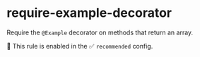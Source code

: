 # require-example-decorator

Require the `@Example` decorator on methods that return an array.

💼 This rule is enabled in the ✅ `recommended` config.

<!-- end auto-generated rule header -->
